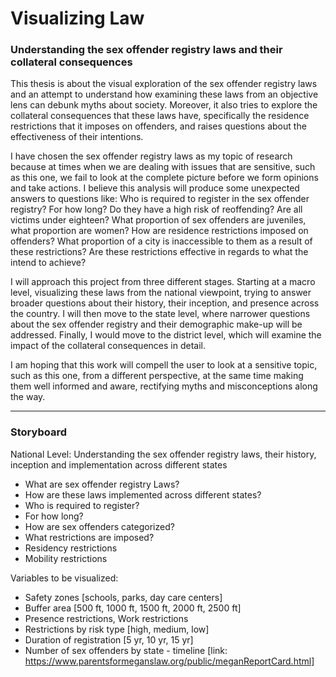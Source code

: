 # Visualizing Law
### Understanding the sex offender registry laws and their collateral consequences

This thesis is about the visual exploration of the sex offender registry laws and an attempt to understand how examining these laws from an objective lens can debunk myths about society. Moreover, it also tries to explore the collateral consequences that these laws have, specifically the residence restrictions that it imposes on offenders, and raises questions about the effectiveness of their intentions.

I have chosen the sex offender registry laws as my topic of research because at times when we are dealing with issues that are sensitive, such as this one, we fail to look at the complete picture before we form opinions and take actions. I believe this analysis will produce some unexpected answers to questions like: Who is required to register in the sex offender registry? For how long? Do they have a high risk of reoffending? Are all victims under eighteen? What proportion of sex offenders are juveniles, what proportion are women? How are residence restrictions imposed on offenders? What proportion of a city is inaccessible to them as a result of these restrictions? Are these restrictions effective in regards to what the intend to achieve? 

I will approach this project from three different stages. Starting at a macro level, visualizing these laws from the national viewpoint, trying to answer broader questions about their history, their inception, and presence across the country. I will then move to the state level, where narrower questions about the sex offender registry and their demographic make-up will be addressed. Finally, I would move to the district level, which will examine the impact of the collateral consequences in detail. 

I am hoping that this work will compell the user to look at a sensitive topic, such as this one, from a different perspective, at the same time making them well informed and aware, rectifying myths and misconceptions along the way.

___


### Storyboard

National Level: 
Understanding the sex offender registry laws, their history, inception and implementation across different states
-	What are sex offender registry Laws?
-	How are these laws implemented across different states?
  - Who is required to register?
  -	For how long?
  - How are sex offenders categorized?
  - What restrictions are imposed?
  - Residency restrictions
  - Mobility restrictions

Variables to be visualized:
-	Safety zones [schools, parks, day care centers]
-	Buffer area [500 ft, 1000 ft, 1500 ft, 2000 ft, 2500 ft]
-	Presence restrictions, Work restrictions
-	Restrictions by risk type [high, medium, low]
-	Duration of registration [5 yr, 10 yr, 15 yr]
-	Number of sex offenders by state - timeline [link: https://www.parentsformeganslaw.org/public/meganReportCard.html]
